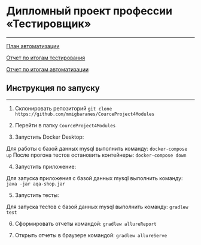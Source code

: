 # Дипломный проект профессии «Тестировщик»
______________________________________________
[План автоматизации](https://github.com/mmigbaranes/CourceProject4Modules/blob/main/Reporting_documentation/Plan.md)

[Отчет по итогам тестирования](https://github.com/mmigbaranes/CourceProject4Modules/blob/main/Reporting_documentation/ALLURE_REPORT_3march2024.jpg)

[Отчет по итогам автоматизации](https://github.com/mmigbaranes/CourceProject4Modules/blob/main/Reporting_documentation/Summary.md)

## Инструкция по запуску
_______________
1. Склонировать репозиторий
`git clone https://github.com/mmigbaranes/CourceProject4Modules`

2. Перейти в папку `CourceProject4Modules`


3. Запустить Docker Desktop:

Для работы с базой данных mysql выполнить команду:
`docker-compose up`
После прогона тестов остановить контейнеры:
`docker-compose down`

4. Запустить приложение:

Для запуска приложения с базой данных mysql выполнить команду:
`java -jar aqa-shop.jar`

5. Запустить тесты:

Для запуска тестов с базой данных mysql выполнить команду:
`gradlew test`

6. Сформировать отчеты командой:
`gradlew allureReport`

7. Открыть отчеты в браузере командой:
`gradlew allureServe`